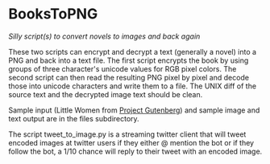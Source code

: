 # BooksToPNG

*Silly script(s) to convert novels to images and back again*

These two scripts can encrypt and decrypt a text (generally a novel) into a PNG and back into a text file. The first 
script encrypts the book by using groups of three character's unicode values for RGB pixel colors. The second script can
then read the resulting PNG pixel by pixel and decode those into unicode characters and write them to a file. The UNIX diff 
of the source text and the decrypted image text should be clean.

Sample input (Little Women from [Project Gutenberg](http://www.gutenberg.org/)) and sample image and text output are in 
the files subdirectory.

The script tweet_to_image.py is a streaming twitter client that will tweet encoded images at twitter users if they either
@ mention the bot or if they follow the bot, a 1/10 chance will reply to their tweet with an encoded image.
